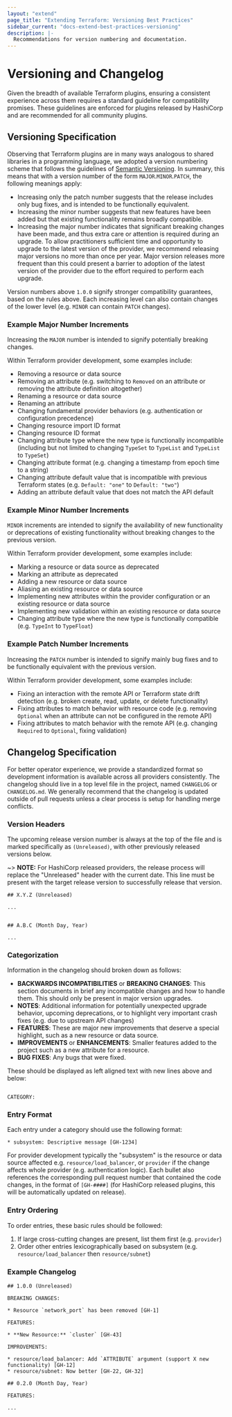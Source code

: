 ```yaml
---
layout: "extend"
page_title: "Extending Terraform: Versioning Best Practices"
sidebar_current: "docs-extend-best-practices-versioning"
description: |-
  Recommendations for version numbering and documentation.
---
```


# Versioning and Changelog

Given the breadth of available Terraform plugins, ensuring a consistent experience across them requires a standard guideline for compatibility promises. These guidelines are enforced for plugins released by HashiCorp and are recommended for all community plugins.

## Versioning Specification

Observing that Terraform plugins are in many ways analogous to shared libraries in a programming language, we adopted a version numbering scheme that follows the guidelines of [Semantic Versioning](http://semver.org/). In summary, this means that with a version number of the form `MAJOR`.`MINOR`.`PATCH`, the following meanings apply:

- Increasing only the patch number suggests that the release includes only bug fixes, and is intended to be functionally equivalent.
- Increasing the minor number suggests that new features have been added but that existing functionality remains broadly compatible.
- Increasing the major number indicates that significant breaking changes have been made, and thus extra care or attention is required during an upgrade. To allow practitioners sufficient time and opportunity to upgrade to the latest version of the provider, we recommend releasing major versions no more than once per year. Major version releases more frequent than this could present a barrier to adoption of the latest version of the provider due to the effort required to perform each upgrade.

Version numbers above `1.0.0` signify stronger compatibility guarantees, based on the rules above. Each increasing level can also contain changes of the lower level (e.g. `MINOR` can contain `PATCH` changes).

### Example Major Number Increments

Increasing the `MAJOR` number is intended to signify potentially breaking changes.

Within Terraform provider development, some examples include:

- Removing a resource or data source
- Removing an attribute (e.g. switching to `Removed` on an attribute or removing the attribute definition altogether)
- Renaming a resource or data source
- Renaming an attribute
- Changing fundamental provider behaviors (e.g. authentication or configuration precedence)
- Changing resource import ID format
- Changing resource ID format
- Changing attribute type where the new type is functionally incompatible (including but not limited to changing `TypeSet` to `TypeList` and `TypeList` to `TypeSet`)
- Changing attribute format (e.g. changing a timestamp from epoch time to a string)
- Changing attribute default value that is incompatible with previous Terraform states (e.g. `Default: "one"` to `Default: "two"`)
- Adding an attribute default value that does not match the API default

### Example Minor Number Increments

`MINOR` increments are intended to signify the availability of new functionality or deprecations of existing functionality without breaking changes to the previous version.

Within Terraform provider development, some examples include:

- Marking a resource or data source as deprecated
- Marking an attribute as deprecated
- Adding a new resource or data source
- Aliasing an existing resource or data source
- Implementing new attributes within the provider configuration or an existing resource or data source
- Implementing new validation within an existing resource or data source
- Changing attribute type where the new type is functionally compatible (e.g. `TypeInt` to `TypeFloat`)

### Example Patch Number Increments

Increasing the `PATCH` number is intended to signify mainly bug fixes and to be functionally equivalent with the previous version.

Within Terraform provider development, some examples include:

- Fixing an interaction with the remote API or Terraform state drift detection (e.g. broken create, read, update, or delete functionality)
- Fixing attributes to match behavior with resource code (e.g. removing `Optional` when an attribute can not be configured in the remote API)
- Fixing attributes to match behavior with the remote API (e.g. changing `Required` to `Optional`, fixing validation)

## Changelog Specification

For better operator experience, we provide a standardized format so development information is available across all providers consistently. The changelog should live in a top level file in the project, named `CHANGELOG` or `CHANGELOG.md`. We generally recommend that the changelog is updated outside of pull requests unless a clear process is setup for handling merge conflicts.

### Version Headers

The upcoming release version number is always at the top of the file and is marked specifically as `(Unreleased)`, with other previously released versions below.

~> **NOTE:** For HashiCorp released providers, the release process will replace the "Unreleased" header with the current date. This line must be present with the target release version to successfully release that version.

```text
## X.Y.Z (Unreleased)

...


## A.B.C (Month Day, Year)

...
```

### Categorization

Information in the changelog should broken down as follows:

- **BACKWARDS INCOMPATIBILITIES** or **BREAKING CHANGES**: This section documents in brief any incompatible changes and how to handle them. This should only be present in major version upgrades.
- **NOTES**: Additional information for potentially unexpected upgrade behavior, upcoming deprecations, or to highlight very important crash fixes (e.g. due to upstream API changes)
- **FEATURES**: These are major new improvements that deserve a special highlight, such as a new resource or data source.
- **IMPROVEMENTS** or **ENHANCEMENTS**: Smaller features added to the project such as a new attribute for a resource.
- **BUG FIXES**: Any bugs that were fixed.

These should be displayed as left aligned text with new lines above and below:

```text

CATEGORY:

```

### Entry Format

Each entry under a category should use the following format:

```text
* subsystem: Descriptive message [GH-1234]
```

For provider development typically the "subsystem" is the resource or data source affected e.g. `resource/load_balancer`, or `provider` if the change affects whole provider (e.g. authentication logic). Each bullet also references the corresponding pull request number that contained the code changes, in the format of `[GH-####]` (for HashiCorp released plugins, this will be automatically updated on release).

### Entry Ordering

To order entries, these basic rules should be followed:

1. If large cross-cutting changes are present, list them first (e.g. `provider`)
2. Order other entries lexicographically based on subsystem (e.g. `resource/load_balancer` then `resource/subnet`)

### Example Changelog

```text
## 1.0.0 (Unreleased)

BREAKING CHANGES:

* Resource `network_port` has been removed [GH-1]

FEATURES:

* **New Resource:** `cluster` [GH-43]

IMPROVEMENTS:

* resource/load_balancer: Add `ATTRIBUTE` argument (support X new functionality) [GH-12]
* resource/subnet: Now better [GH-22, GH-32]

## 0.2.0 (Month Day, Year)

FEATURES:

...
```

